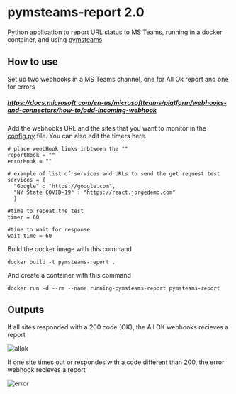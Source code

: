 # pymsteams-report 2.0
Python application to report URL status to MS Teams, running in a docker container, and using [pymsteams](https://pypi.org/project/pymsteams/)

## How to use

Set up two webhooks in a MS Teams channel, one for All Ok report and one for errors

##### https://docs.microsoft.com/en-us/microsoftteams/platform/webhooks-and-connectors/how-to/add-incoming-webhook 

Add the webhooks URL and the sites that you want to monitor in the [config.py](https://github.com/gorj3/pymsteams-report/blob/master/config.py) file. You can also edit the timers here.

```
# place weebHook links inbtween the ""
reportHook = ""
errorHook = ""

# example of list of services and URLs to send the get request test
services = {
  "Google" : "https://google.com",
  "NY State COVID-19" : "https://react.jorgedemo.com"
  }

#time to repeat the test
timer = 60

#time to wait for response
wait_time = 60
```

Build the docker image with this command 

```
docker build -t pymsteams-report .
```

And create a container with this command  

```
docker run -d --rm --name running-pymsteams-report pymsteams-report
```

## Outputs

If all sites responded with a 200 code (OK), the All OK webhooks recieves a report

![allok](https://s3.amazonaws.com/jorgesilva.pro/content/allok.PNG)

If one site times out or respondes with a code different than 200, the error webhook recieves a report

![error](https://s3.amazonaws.com/jorgesilva.pro/content/error.PNG)